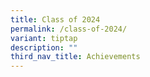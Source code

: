 ```yaml
---
title: Class of 2024
permalink: /class-of-2024/
variant: tiptap
description: ""
third_nav_title: Achievements
---
```

